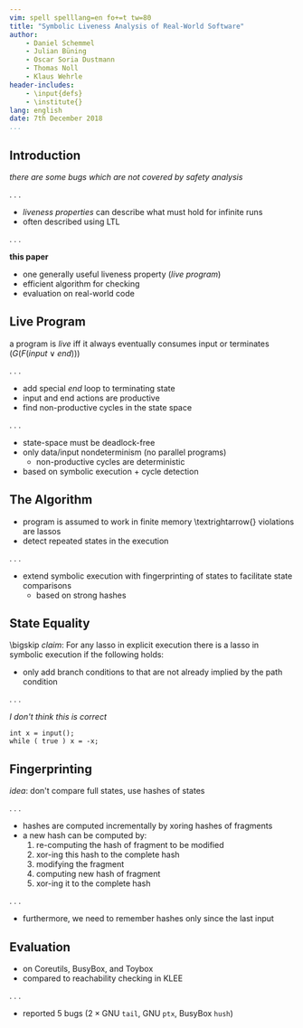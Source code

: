 ```yaml
---
vim: spell spelllang=en fo+=t tw=80
title: "Symbolic Liveness Analysis of Real-World Software"
author:
    - Daniel Schemmel
    - Julian Büning
    - Oscar Soria Dustmann
    - Thomas Noll
    - Klaus Wehrle
header-includes:
    - \input{defs}
    - \institute{}
lang: english
date: 7th December 2018
...
```


## Introduction

*there are some bugs which are not covered by safety analysis*

. . .

- *liveness properties* can describe what must hold for infinite runs
- often described using LTL

. . .

**this paper**

- one generally useful liveness property (*live program*)
- efficient algorithm for checking
- evaluation on real-world code

## Live Program

a program is *live* iff it always eventually consumes input or terminates
($G(F(\textit{input} \lor \textit{end}))$)

. . .

- add special *end* loop to terminating state
- input and end actions are productive
- find non-productive cycles in the state space

. . .

- state-space must be deadlock-free
- only data/input nondeterminism (no parallel programs)
    - non-productive cycles are deterministic
- based on symbolic execution + cycle detection

## The Algorithm

- program is assumed to work in finite memory \textrightarrow{} violations are
  lassos
- detect repeated states in the execution

. . .

- extend symbolic execution with fingerprinting of states to facilitate state
  comparisons
  - based on strong hashes

## State Equality

\bigskip
*claim*: For any lasso in explicit execution there is a lasso in symbolic
execution if the following holds:

- only add branch conditions to that are not already implied by the path
  condition

. . .

*I don't think this is correct*

```{.c}
int x = input();
while ( true ) x = -x;
```

## Fingerprinting

*idea*: don't compare full states, use hashes of states

. . .

- hashes are computed incrementally by xoring hashes of fragments
- a new hash can be computed by:
    1. re-computing the hash of fragment to be modified
    2. xor-ing this hash to the complete hash
    3. modifying the fragment
    4. computing new hash of fragment
    5. xor-ing it to the complete hash

. . .

- furthermore, we need to remember hashes only since the last input

## Evaluation

- on Coreutils, BusyBox, and Toybox
- compared to reachability checking in KLEE

. . .

- reported 5 bugs ($2 \times \text{GNU}$ `tail`, GNU `ptx`, BusyBox `hush`)
